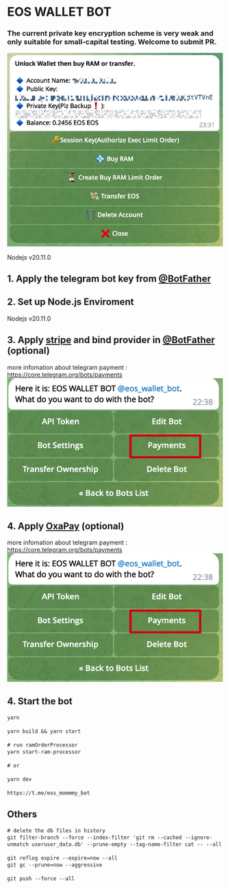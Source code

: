 # EOS WALLET BOT
### The current private key encryption scheme is very weak and only suitable for small-capital testing. Welcome to submit PR.

![overview](images/bot-overview.png)

Nodejs v20.11.0


## 1. Apply the telegram bot key from [@BotFather](https://t.me/BotFather)


## 2. Set up Node.js Enviroment

Nodejs v20.11.0

## 3. Apply [stripe](https://stripe.com) and bind provider in [@BotFather](https://t.me/BotFather) (optional)

more infomation about telegram payment : https://core.telegram.org/bots/payments
![payment](images/payments.png)

## 4. Apply [OxaPay](https://oxapay.com/) (optional)

more infomation about telegram payment : https://core.telegram.org/bots/payments
![payment](images/payments.png)

## 4. Start the bot
```
yarn
 
yarn build && yarn start

# run ramOrderProcessor
yarn start-ram-processor
 
# or 

yarn dev

https://t.me/eos_mommmy_bot
```

## Others

```
# delete the db files in history
git filter-branch --force --index-filter 'git rm --cached --ignore-unmatch useruser_data.db' --prune-empty --tag-name-filter cat -- --all

git reflog expire --expire=now --all
git gc --prune=now --aggressive

git push --force --all

```